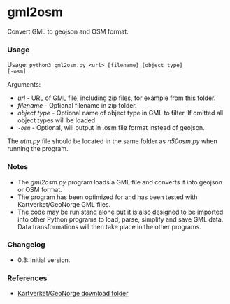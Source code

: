 # gml2osm
Convert GML to geojson and OSM format.

### Usage ###

Usage: <code>python3 gml2osm.py \<url\> [filename] [object type] [-osm]</code>

Arguments:
* *url* - URL of GML file, including zip files, for example from [this folder](https://nedlasting.geonorge.no/geonorge/).
* *filename* - Optional filename in zip folder.
* *object type* - Optional name of object type in GML to filter. If omitted all object types will be loaded.
* *<code>-osm</code>* - Optional, will output in .osm file format instead of geojson.

The *utm.py* file should be located in the same folder as *n50osm.py* when running the program.

### Notes ###

* The *gml2osm.py* program loads a GML file and converts it into geojson or OSM format.
* The program has been optimized for and has been tested with Kartverket/GeoNorge GML files.
* The code may be run stand alone but it is also designed to be imported into other Python programs to load, parse, simplify and save GML data. Data transformations will then take place in the other programs.

### Changelog

* 0.3: Initial version.

### References ###

* [Kartverket/GeoNorge download folder](https://nedlasting.geonorge.no/geonorge/)
